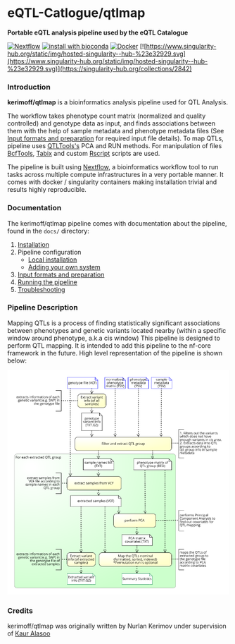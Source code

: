 # eQTL-Catlogue/qtlmap
**Portable eQTL analysis pipeline used by the eQTL Catalogue**

[![Nextflow](https://img.shields.io/badge/nextflow-%E2%89%A50.32.0-brightgreen.svg)](https://www.nextflow.io/)
[![install with bioconda](https://img.shields.io/badge/install%20with-bioconda-brightgreen.svg)](http://bioconda.github.io/)
[![Docker](https://img.shields.io/docker/automated/kerimoff/qtlmap.svg)](https://hub.docker.com/r/kerimoff/qtlmap)
[![https://www.singularity-hub.org/static/img/hosted-singularity--hub-%23e32929.svg](https://www.singularity-hub.org/static/img/hosted-singularity--hub-%23e32929.svg)](https://singularity-hub.org/collections/2842)

### Introduction

**kerimoff/qtlmap** is a bioinformatics analysis pipeline used for QTL Analysis.

The workflow takes phenotype count matrix (normalized and quality controlled) and genotype data as input, and finds associations between them with the help of sample metadata and phenotype metadata files (See [Input formats and preparation](docs/inputs_expl.md) for required input file details). To map QTLs, pipeline uses [QTLTools's](https://qtltools.github.io/qtltools/) PCA and RUN methods. For manipulation of files [BcfTools](https://samtools.github.io/bcftools/bcftools.html), [Tabix](http://www.htslib.org/doc/tabix.html) and custom [Rscript](https://www.rdocumentation.org/packages/utils/versions/3.5.3/topics/Rscript) scripts are used.

The pipeline is built using [Nextflow](https://www.nextflow.io), a bioinformatics workflow tool to run tasks across multiple compute infrastructures in a very portable manner. It comes with docker / singularity containers making installation trivial and results highly reproducible.


### Documentation
The kerimoff/qtlmap pipeline comes with documentation about the pipeline, found in the `docs/` directory:

1. [Installation](docs/installation.md)
2. Pipeline configuration
    * [Local installation](docs/configuration/local.md)
    * [Adding your own system](docs/configuration/adding_your_own.md)
3. [Input formats and preparation](docs/inputs_expl.md)
4. [Running the pipeline](docs/usage.md)
5. [Troubleshooting](docs/troubleshooting.md)

<!-- TODO nf-core: Add a brief overview of what the pipeline does and how it works -->

### Pipeline Description
Mapping QTLs is a process of finding statistically significant associations between phenotypes and genetic variants located nearby (within a specific window around phenotype, a.k.a cis window)
This pipeline is designed to perform QTL mapping. It is intended to add this pipeline to the nf-core framework in the future.
High level representation of the pipeline is shown below:

![High_level_schema](docs/images/QTLMap_pipeline_high_level_repr.png)


### Credits
kerimoff/qtlmap was originally written by Nurlan Kerimov under supervision of [Kaur Alasoo](https://github.com/kauralasoo)
